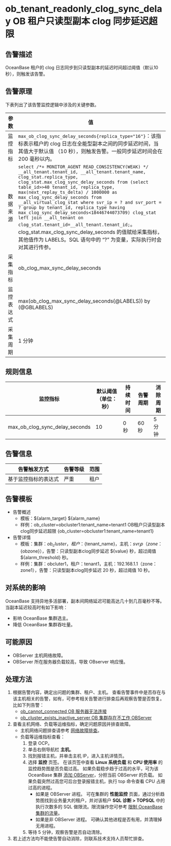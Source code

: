 # ob_tenant_readonly_clog_sync_delay OB 租户只读型副本 clog 同步延迟超限

## 告警描述

OceanBase 租户的 clog 日志同步到只读型副本的延迟时间超过阈值（默认10 秒），则触发该告警。

## 告警原理

下表列出了该告警监控逻辑中涉及的关键参数。

| **参数** | **值** |
| --- | --- |
| 监控指标 | `max_ob_clog_sync_delay_seconds{replica_type="16"}`：该指标表示租户的 clog 日志在全能型副本之间的同步延迟时间，当其值大于默认值 （10 秒），则触发告警。一般同步延迟时间会在 200 毫秒以内。 |
| 数据来源 | `select /*+ MONITOR_AGENT READ_CONSISTENCY(WEAK) */  __all_tenant.tenant_id, __all_tenant.tenant_name, clog_stat.replica_type, clog_stat.max_clog_sync_delay_seconds from (select table_id>>40 tenant_id, replica_type, max(next_replay_ts_delta) / 1000000 as max_clog_sync_delay_seconds from __all_virtual_clog_stat where svr_ip = ? and svr_port = ? group by tenant_id, replica_type having max_clog_sync_delay_seconds<18446744073709) clog_stat left join __all_tenant on clog_stat.tenant_id=__all_tenant.tenant_id;`。clog_stat.max_clog_sync_delay_seconds 的值赋给采集指标，其他值作为 LABELS。SQL 语句中的 “?” 为变量，实际执行时会对其进行传参。 |
| 采集指标 | ob_clog_max_sync_delay_seconds |
| 监控表达式 | max(ob_clog_max_sync_delay_seconds{@LABELS}) by (@GBLABELS) |
| 采集周期 | 1 分钟 |

## 规则信息

| **监控指标** | **默认阈值（单位：秒）** | **持续时间** | **告警周期** | **消除周期** |
| --- | --- | --- | --- | --- |
| max_ob_clog_sync_delay_seconds | 10 | 0 秒 | 60 秒 | 5 分钟 |

## 告警信息

| **告警触发方式** | **告警等级** | **范围** |
| --- | --- | --- |
| 基于监控指标的表达式 | 严重 | 租户 |

## 告警模板

* 告警概述
  * 模板：${alarm_target} ${alarm_name}
  * 样例：ob_cluster=obcluster1:tenant_name=tenant1 OB租户只读型副本clog同步延迟超限 {ob_cluster=obcluster1:tenant_name=tenant1}
* 告警详情
  * 模板：集群：${ob_cluster}，租户：${tenant_name}，主机：${svr_ip}（zone：${obzone}），告警：只读型副本clog同步延迟 ${value} 秒，超过阈值 ${alarm_threshold} 秒。
  * 样例：集群：obcluter1，租户：tenant1，主机：192.168.1.1（zone：zone1），告警：只读型副本clog同步延迟 20 秒，超过阈值 10 秒。

## 对系统的影响

OceanBase 支持异地多活部署，副本间网络延迟可能高达几十到几百毫秒不等。当副本延迟较高时有如下影响：

* 影响 OceanBase 集群选主。
* 降低 OceanBase 集群吞吐量。

## 可能原因

* OBServer 主机网络故障。
* OBServer 所在服务器负载较高，导致 OBserver 响应慢。

## 处理方法

1. 根据告警内容，确定出问题的集群、租户、主机。
   查看告警事件中是否存在与该主机相关的告警，如有，可参考相关告警进行排查后再观察告警是否恢复。比如下列告警：
   * [ob_cannot_connected OB 服务器无法连接](1.ob_cannot_connected-observer-cannot-be-connected.md)
   * [ob_cluster_exists_inactive_server OB 集群存在不工作 OBServer](3.ob_cluster_exists_inactive_server-ob-the-cluster-is-not-working.md)
2. 查看主机网络、负载等运维指标，确定问题原因并排查故障。
   * 主机网络问题排查请参考 [网络故障排查](4.alarm-appendix/6.network-troubleshooting.md)。
   * 负载等运维指标查看：
      1. 登录 OCP。
      2. 单击右侧导航栏 **主机**。
      3. 找到报错主机，并单击主机 IP，进入主机详情页。
      4. 选择 **监控** 页签。
        在该页签中查看 **Linux 系统负载** 和 **CPU 使用率** 的监控趋势图是否负载过高。
        如果负载稳步趋于过高的水平，可为该 OceanBase 集群 [添加 OBServer](3.ob-cloud-platform/4.manage-clusters/3.basic-operations/8.manage-the-observer-cluster/1.cluster-add-observer.md)，分担当前 OBServer 的负载。
        如果负载突然过高您可后台登录报错主机，执行 top 命令查看 CPU 占用过高的进程。
          * 如果是 OBServer 进程。
            可在集群的 **性能监控** 页面，通过分析趋势图找到业务量大的租户，并对该租户 **SQL 诊断 > TOPSQL** 中的执行次数多的 SQL 做限流。限流操作您可参考 [限制 OceanBase 集群的流量](4.alarm-appendix/5.limit-the-inbound-traffic-of-the-oceanbase-cluster.md)。
           * 如果是非 OBServer 进程。
            可确认其他进程是否有用，并清理掉无用进程。
      5. 等待 5 分钟，观察告警是否自动清除。
3. 若上述方法均不能使告警自动消除，则联系技术支持人员帮忙排查。
